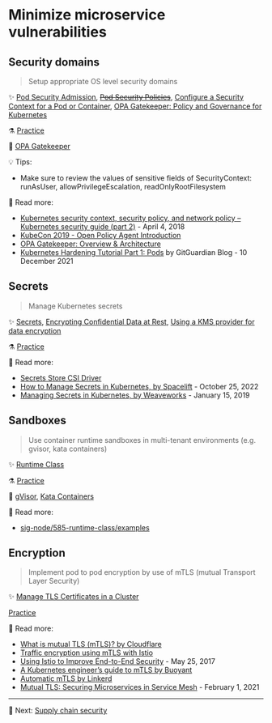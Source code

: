 # Minimize microservice vulnerabilities

## Security domains

> Setup appropriate OS level security domains

✨ [Pod Security Admission](https://kubernetes.io/docs/concepts/security/pod-security-admission/),
~~[Pod Security Policies](https://kubernetes.io/docs/concepts/policy/pod-security-policy/)~~,
[Configure a Security Context for a Pod or Container](https://kubernetes.io/docs/tasks/configure-pod-container/security-context/),
[OPA Gatekeeper: Policy and Governance for Kubernetes](https://kubernetes.io/blog/2019/08/06/opa-gatekeeper-policy-and-governance-for-kubernetes/)

⚗️ [Practice](practice/4.1-security-domains.md)

🚀 [OPA Gatekeeper](tools/opa-gatekeeper.md)

💡 Tips:

* Make sure to review the values of sensitive fields of SecurityContext: runAsUser, allowPrivilegeEscalation, readOnlyRootFilesystem

📝 Read more:

* [Kubernetes security context, security policy, and network policy – Kubernetes security guide (part 2)](https://sysdig.com/blog/kubernetes-security-psp-network-policy/) - April 4, 2018
* [KubeCon 2019 - Open Policy Agent Introduction](https://www.youtube.com/watch?v=Yup1FUc2Qn0)
* [OPA Gatekeeper: Overview & Architecture](https://www.openpolicyagent.org/docs/latest/kubernetes-introduction/)
* [Kubernetes Hardening Tutorial Part 1: Pods](https://blog.gitguardian.com/kubernetes-tutorial-part-1-pods/) by GitGuardian Blog - 10 December 2021

## Secrets

> Manage Kubernetes secrets

✨ [Secrets](https://kubernetes.io/docs/concepts/configuration/secret/),
[Encrypting Confidential Data at Rest](https://kubernetes.io/docs/tasks/administer-cluster/encrypt-data/),
[Using a KMS provider for data encryption](https://kubernetes.io/docs/tasks/administer-cluster/kms-provider/)

⚗️ [Practice](practice/4.2-secrets.md)

📝 Read more:

* [Secrets Store CSI Driver](https://secrets-store-csi-driver.sigs.k8s.io/)
* [How to Manage Secrets in Kubernetes, by Spacelift](https://spacelift.io/blog/kubernetes-secrets) - October 25, 2022
* [Managing Secrets in Kubernetes, by Weaveworks](https://www.weave.works/blog/managing-secrets-in-kubernetes) - January 15, 2019

## Sandboxes

> Use container runtime sandboxes in multi-tenant environments (e.g. gvisor, kata containers)

✨ [Runtime Class](https://kubernetes.io/docs/concepts/containers/runtime-class/)

⚗️ [Practice](practice/4.3-sandboxes.md)

🚀 [gVisor](tools/gvisor.md), [Kata Containers](tools/katacontainers.md)

📝 Read more:

* [sig-node/585-runtime-class/examples](https://github.com/kubernetes/enhancements/blob/master/keps/sig-node/585-runtime-class/README.md#examples)

## Encryption

> Implement pod to pod encryption by use of mTLS (mutual Transport Layer Security)

✨ [Manage TLS Certificates in a Cluster](https://kubernetes.io/docs/tasks/tls/managing-tls-in-a-cluster/)

[Practice](practice/4.4-encryption.md)

📝 Read more:

* [What is mutual TLS (mTLS)? by Cloudflare](https://www.cloudflare.com/learning/access-management/what-is-mutual-tls/)
* [Traffic encryption using mTLS with Istio](https://www.istioworkshop.io/11-security/01-mtls/)
* [Using Istio to Improve End-to-End Security](https://istio.io/latest/blog/2017/0.1-auth/) - May 25, 2017
* [A Kubernetes engineer’s guide to mTLS by Buoyant](https://buoyant.io/mtls-guide)
* [Automatic mTLS by Linkerd](https://linkerd.io/2/features/automatic-mtls/)
* [Mutual TLS: Securing Microservices in Service Mesh](https://thenewstack.io/mutual-tls-microservices-encryption-for-service-mesh/) - February 1, 2021

---

🧵 Next: [Supply chain security](5-supply-chain-security.md)
